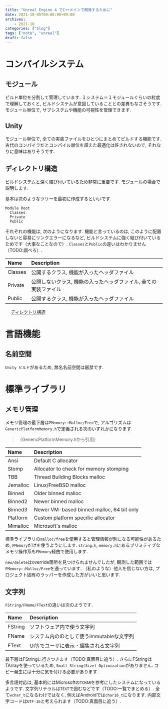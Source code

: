```yaml
---
title: "Unreal Engine 4 でC++メインで開発するために"
date: 2021-10-05T00:00:00+09:00
archives:
    - 2021-10
categories: ["blog"]
tags: ["note", "unreal"]
draft: false
---
```


# コンパイルシステム
## モジュール
ビルド単位を分割して管理しています. １システム＝１モジュールぐらいの粒度で理解しておくと, ビルドシステムが意図していることとの差異もなさそうです.
モジュール単位で, サブシステムや機能の可視性を管理できます.

## Unity
モジュール単位で, 全ての実装ファイルをひとつにまとめてビルドする機能です. 古代のコンパイラだとコンパイル単位を超えた最適化は許されないので, それなりに意味はありそうです.

## ディレクトリ構造
ビルドシステムと深く結び付いているため非常に重要です. モジュールの場合で説明します.

基本は次のようなツリーを最初に作成するといいです.

```
Module Root
  Classes
  Private
  Public
```

それぞれの機能は, 次のようになります. 機能と言っているのは, このように配置しないと容易にリンクエラーになるなど, ビルドシステムに強く結び付いているためです（大事なことなので）.
`Classes`と`Public`の違いはわかりません（TODO:調べろ）.

| Name    | Description                                                      |
| :---    | :---                                                             |
| Classes | 公開するクラス, 機能が入ったヘッダファイル                       |
| Private | 公開しないクラス, 機能の入ったヘッダファイル, 全ての実装ファイル |
| Public  | 公開するクラス, 機能が入ったヘッダファイル                       |

　
[ディレクトリ構造](https://docs.unrealengine.com/4.27/en-US/Basics/DirectoryStructure/)

# 言語機能
## 名前空間
`Unity ビルド`があるため, 無名名前空間は厳禁です. 

# 標準ライブラリ
## メモリ管理

メモリ管理の最下層は`FMemory::Malloc/Free`で, アルゴリズムは`GenericPlatformMemory.h`で定義される次のいずれかになります.

> （GenericPlatformMemory.hから引用）

| Name     | Description                               |
| :---     | :---                                      |
| Ansi     | Default C allocator                       |
| Stomp    | Allocator to check for memory stomping    |
| TBB      | Thread Building Blocks malloc             |
| Jemalloc | Linux/FreeBSD malloc                      |
| Binned   | Older binned malloc                       |
| Binned2  | Newer binned malloc                       |
| Binned3  | Newer VM-based binned malloc, 64 bit only |
| Platform | Custom platform specific allocator        |
| Mimalloc | Microsoft's malloc                        |

標準ライブラリの`malloc/free`を使用すると管理情報が別になる可能性があるため, `FMemory`だけを使うようにします.
`string.h`, `memory.h`にあるプリミティブなメモリ操作系も`FMemory`経由で使用します.

`new/delete`はoverride箇所を見つけられませんでしたが, 観測した範囲では`FMemory::Malloc/Free`を通っています.
（私のような）他人を信じない方は, プロジェクト固有のラッパーを作成した方がいいと思います.

## 文字列

`FString/FName/FText`の違いは次のようです.

| Name    | Description                               |
| :---    | :---                                      |
| FString | ソフトウェア内で使う文字列                |
| FName   | システム内のIDとして使うimmutableな文字列 |
| FText   | UI等でユーザに表示・編集される文字列      |

最下層はFStringに行きつきます（TODO:真面目に追う）. さらにFStringはTArrayを使っているため, `Small String(Size) Optimization`がありません. コピー発生には十分に気を付ける必要があります.

多言語対応は, 基本的にはMicrosoftの`TCHAR`を参考にしたシステムになっているようです. 文字列リテラルは`TEXT`で囲むなどです（TODO:一覧でまとめる）.
全て`wchar_t`になるわけではなく, 例えばAndroidでは`char16_t`になります. 内部文字コードは`UTF-16`と考えられます（TODO:真面目に追う）.


